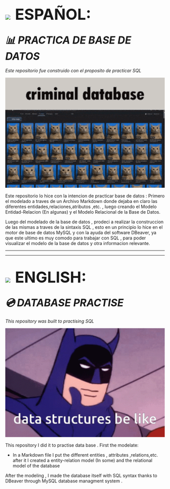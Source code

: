 # <img style="padding-right:0.5rem" src='https://img.freepik.com/vector-premium/bandera-argentina-bandera-argentina-ilustracion-vectorial_685751-66.jpg' width="50px" >  <span style="font-size:3rem">ESPAÑOL:</span>
## <i align="center" style="font-size:2rem">📊 PRACTICA DE BASE DE DATOS </i>

 _Este repositorio fue construido con el proposito de practicar SQL_
<p align="center">
<img width="600px" heigth="600px" src="./images/criminal-database.gif" alt="gatos criminales">
</p>

Este repositorio lo hice con la intencion de practicar base de datos : Primero el modelado a traves de un Archivo Markdown donde dejaba en claro las diferentes entidades,relaciones,atributos ,etc. , luego creando el Modelo Entidad-Relacion (En algunas) y el Modelo Relacional de la Base de Datos.

Luego del modelado de la base de datos , prodeci a realizar la construccion de las mismas a traves de la sintaxis SQL , esto en un principio lo hice en el motor de base de datos MySQL y con la ayuda del software DBeaver, ya que este ultimo es muy comodo para trabajar con SQL , para poder visualizar el modelo de la base de datos y otra informacion relevante.


----------------------------------------------------------------------------------
----------------------------------------------------------------------------------



# <img style="padding-right:0.5rem" src="https://img.freepik.com/vector-premium/gran-bretana-bandera-bandera-inglaterra-vector-icono-reino-unido-bandera-gran-bretana-10-eps_800531-104.jpg" width="50px"> <span style="font-size:3rem">ENGLISH:</span>

## <i align="center" style="font-size:2rem">💿 DATABASE PRACTISE</i>

 _This repository was built to practising SQL_


<p align="center">
<img width="600px" heigth="600px" src="./images/batman-thinking.gif" alt="batman thinking">
</p>

This repository I did it to practise data base . First the modelate:
- In a Markdown file I put the different entities , attributes ,relations,etc. after it I created a  entity-relation model (In some) and the relational model of the database

After the modeling , I made the database itself with SQL syntax thanks to DBeaver through MySQL database managment system .
